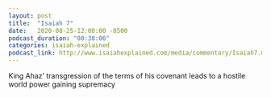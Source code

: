 ```yaml
---
layout: post
title:  "Isaiah 7"
date:   2020-08-25-12:00:00 -0500
podcast_duration: "00:38:06"
categories: isaiah-explained
podcast_link: http://www.isaiahexplained.com/media/commentary/Isaiah7.mp3
---
```

King Ahaz’ transgression of the terms of his covenant leads to a hostile world power gaining supremacy
